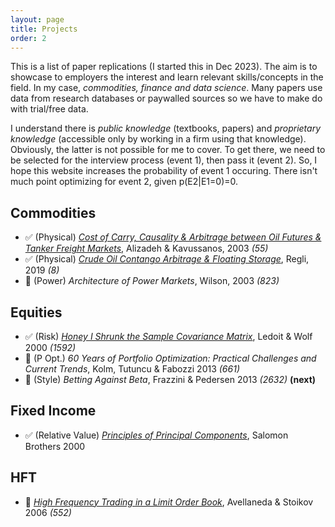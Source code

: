 ```yaml
---
layout: page
title: Projects
order: 2
---
```


This is a list of paper replications (I started this in Dec 2023). The aim is to showcase to employers the interest and learn relevant skills/concepts in the field. In my case, _commodities, finance and data science_. Many papers use data from research databases or paywalled sources so we have to make do with trial/free data.

I understand there is _public knowledge_ (textbooks, papers) and _proprietary knowledge_ (accessible only by working in a firm using that knowledge). Obviously, the latter is not possible for me to cover. To get there, we need to be selected for the interview process (event 1), then pass it (event 2). So, I hope this website increases the probability of event 1 occuring. There isn't much point optimizing for event 2, given p(E2|E1=0)=0.
## Commodities


* ✅ (Physical) [_Cost of Carry, Causality & Arbitrage between Oil Futures & Tanker Freight Markets_](https://analytic-musings.com/2023/12/25/transatlantic-WTI-arbitrage/), Alizadeh & Kavussanos, 2003 _(55)_
* ✅ (Physical) [_Crude Oil Contango Arbitrage & Floating Storage_](https://analytic-musings.com/2023/12/28/floating-storage/), Regli, 2019 _(8)_
* 🔲 (Power) _Architecture of Power Markets_, Wilson, 2003 _(823)_

## Equities

* ✅ (Risk) [_Honey I Shrunk the Sample Covariance Matrix_](https://analytic-musings.com/2023/12/30/honey-covariance/), Ledoit & Wolf 2000 _(1592)_
* 🔲 (P Opt.) _60 Years of Portfolio Optimization: Practical Challenges and Current Trends_, Kolm, Tutuncu & Fabozzi 2013 _(661)_
* 🔲 (Style) _Betting Against Beta_, Frazzini & Pedersen 2013 _(2632)_ __(next)__


## Fixed Income

* ✅ (Relative Value) [_Principles of Principal Components_](https://analytic-musings.com/2023/12/31/principles-of-principal-components/), Salomon Brothers 2000 

## HFT

* 🔲 [_High Frequency Trading in a Limit Order Book_](https://analytic-musings.com/2024/01/22/hft-in-lob/), Avellaneda & Stoikov 2006 _(552)_




